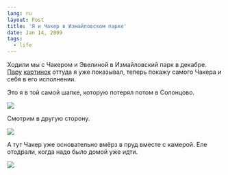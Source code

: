 ```yaml
---
lang: ru
layout: Post
title: 'Я и Чакер в Измайловском парке'
date: Jan 14, 2009
tags:
  - life
---
```


Ходили мы с Чакером и Эвелиной в Измайловский парк в декабре. [Пару](/blog/2803 "Узоры на льду") [картинок](/blog/2843 "Фотография про километр") оттуда я уже показывал, теперь покажу самого Чакера и себя в его исполнении.

<!--more-->

Это я в той самой шапке, которую потерял потом в Солонцово.

![](/images/blog/scan-090113-0001.jpg)

Смотрим в другую сторону.

![](/images/blog/2008-12-21-5d-9904-artem-sapegin.jpg)

А тут Чакер уже основательно вмёрз в пруд вместе с камерой. Еле отодрали, когда надо было домой уже идти.

![](/images/blog/2008-12-21-5d-9950-artem-sapegin.jpg)
